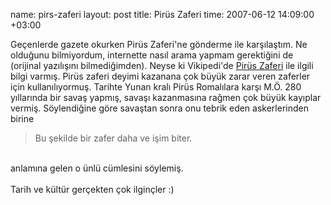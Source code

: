 name: pirs-zaferi
layout: post
title: Pirüs Zaferi
time: 2007-06-12 14:09:00 +03:00

Geçenlerde gazete okurken Pirüs Zaferi'ne gönderme ile karşılaştım. Ne olduğunu bilmiyordum, internette nasıl arama yapmam gerektiğini de (orijinal yazılışını bilmediğimden). Neyse ki Vikipedi'de <a href="http://en.wikipedia.org/wiki/Pyrrhic_victory">Pirüs Zaferi</a> ile ilgili bilgi varmış. Pirüs zaferi deyimi kazanana çok büyük zarar veren zaferler için kullanılıyormuş. Tarihte Yunan kralı Pirüs Romalılara karşı M.Ö. 280 yıllarında bir savaş yapmış, savaşı kazanmasına rağmen çok büyük kayıplar vermiş. Söylendiğine göre savaştan sonra onu tebrik eden askerlerinden birine<br /><blockquote>Bu şekilde bir zafer daha ve işim biter.</blockquote> <br />anlamına gelen o ünlü cümlesini söylemiş. <br /><br />Tarih ve kültür gerçekten çok ilginçler :)
